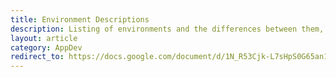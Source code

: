 ```yaml
---
title: Environment Descriptions
description: Listing of environments and the differences between them, like prod, pt, dm, int or dev
layout: article
category: AppDev
redirect_to: https://docs.google.com/document/d/1N_R53Cjk-L7sHpS0G65an1_l4s8B9KRzgFRU27-WAfs/
---
```

